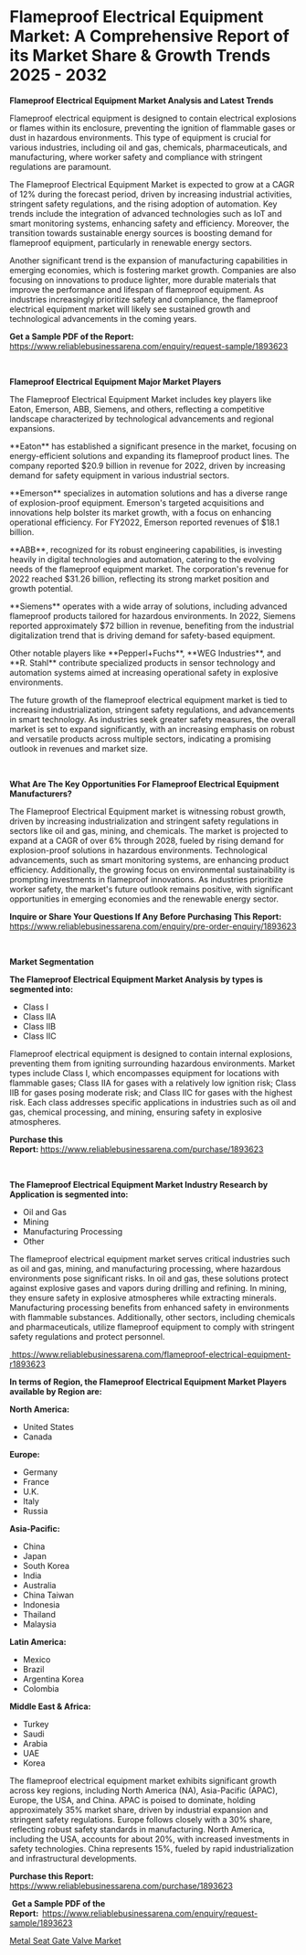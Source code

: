 <p><h1>Flameproof Electrical Equipment Market: A Comprehensive Report of its Market Share & Growth Trends 2025 - 2032</h1></p><p><strong>Flameproof Electrical Equipment Market Analysis and Latest Trends</strong></p>
<p><p>Flameproof electrical equipment is designed to contain electrical explosions or flames within its enclosure, preventing the ignition of flammable gases or dust in hazardous environments. This type of equipment is crucial for various industries, including oil and gas, chemicals, pharmaceuticals, and manufacturing, where worker safety and compliance with stringent regulations are paramount.</p><p>The Flameproof Electrical Equipment Market is expected to grow at a CAGR of 12% during the forecast period, driven by increasing industrial activities, stringent safety regulations, and the rising adoption of automation. Key trends include the integration of advanced technologies such as IoT and smart monitoring systems, enhancing safety and efficiency. Moreover, the transition towards sustainable energy sources is boosting demand for flameproof equipment, particularly in renewable energy sectors.</p><p>Another significant trend is the expansion of manufacturing capabilities in emerging economies, which is fostering market growth. Companies are also focusing on innovations to produce lighter, more durable materials that improve the performance and lifespan of flameproof equipment. As industries increasingly prioritize safety and compliance, the flameproof electrical equipment market will likely see sustained growth and technological advancements in the coming years.</p></p>
<p><strong>Get a Sample PDF of the Report:&nbsp;</strong> <a href="https://www.reliablebusinessarena.com/enquiry/request-sample/1893623?utm_campaign=2315&utm_medium=2&utm_source=Github&utm_content=ia&utm_term=23022025&utm_id=flameproof-electrical-equipment">https://www.reliablebusinessarena.com/enquiry/request-sample/1893623</a></p>
<p>&nbsp;</p>
<p><strong>Flameproof Electrical Equipment Major Market Players</strong></p>
<p><p>The Flameproof Electrical Equipment Market includes key players like Eaton, Emerson, ABB, Siemens, and others, reflecting a competitive landscape characterized by technological advancements and regional expansions.</p><p>**Eaton** has established a significant presence in the market, focusing on energy-efficient solutions and expanding its flameproof product lines. The company reported $20.9 billion in revenue for 2022, driven by increasing demand for safety equipment in various industrial sectors. </p><p>**Emerson** specializes in automation solutions and has a diverse range of explosion-proof equipment. Emerson's targeted acquisitions and innovations help bolster its market growth, with a focus on enhancing operational efficiency. For FY2022, Emerson reported revenues of $18.1 billion.</p><p>**ABB**, recognized for its robust engineering capabilities, is investing heavily in digital technologies and automation, catering to the evolving needs of the flameproof equipment market. The corporation's revenue for 2022 reached $31.26 billion, reflecting its strong market position and growth potential.</p><p>**Siemens** operates with a wide array of solutions, including advanced flameproof products tailored for hazardous environments. In 2022, Siemens reported approximately $72 billion in revenue, benefiting from the industrial digitalization trend that is driving demand for safety-based equipment.</p><p>Other notable players like **Pepperl+Fuchs**, **WEG Industries**, and **R. Stahl** contribute specialized products in sensor technology and automation systems aimed at increasing operational safety in explosive environments. </p><p>The future growth of the flameproof electrical equipment market is tied to increasing industrialization, stringent safety regulations, and advancements in smart technology. As industries seek greater safety measures, the overall market is set to expand significantly, with an increasing emphasis on robust and versatile products across multiple sectors, indicating a promising outlook in revenues and market size.</p></p>
<p>&nbsp;</p>
<p><strong>What Are The Key Opportunities For Flameproof Electrical Equipment Manufacturers?</strong></p>
<p><p>The Flameproof Electrical Equipment market is witnessing robust growth, driven by increasing industrialization and stringent safety regulations in sectors like oil and gas, mining, and chemicals. The market is projected to expand at a CAGR of over 6% through 2028, fueled by rising demand for explosion-proof solutions in hazardous environments. Technological advancements, such as smart monitoring systems, are enhancing product efficiency. Additionally, the growing focus on environmental sustainability is prompting investments in flameproof innovations. As industries prioritize worker safety, the market's future outlook remains positive, with significant opportunities in emerging economies and the renewable energy sector.</p></p>
<p><strong>Inquire or Share Your Questions If Any Before Purchasing This Report:</strong> <a href="https://www.reliablebusinessarena.com/enquiry/pre-order-enquiry/1893623?utm_campaign=2315&utm_medium=2&utm_source=Github&utm_content=ia&utm_term=23022025&utm_id=flameproof-electrical-equipment">https://www.reliablebusinessarena.com/enquiry/pre-order-enquiry/1893623</a></p>
<p>&nbsp;</p>
<p><strong>Market Segmentation</strong></p>
<p><strong>The Flameproof Electrical Equipment Market Analysis by types is segmented into:</strong></p>
<p><ul><li>Class I</li><li>Class IIA</li><li>Class IIB</li><li>Class IIC</li></ul></p>
<p><p>Flameproof electrical equipment is designed to contain internal explosions, preventing them from igniting surrounding hazardous environments. Market types include Class I, which encompasses equipment for locations with flammable gases; Class IIA for gases with a relatively low ignition risk; Class IIB for gases posing moderate risk; and Class IIC for gases with the highest risk. Each class addresses specific applications in industries such as oil and gas, chemical processing, and mining, ensuring safety in explosive atmospheres.</p></p>
<p><strong>Purchase this Report:&nbsp;</strong><a href="https://www.reliablebusinessarena.com/purchase/1893623?utm_campaign=2315&utm_medium=2&utm_source=Github&utm_content=ia&utm_term=23022025&utm_id=flameproof-electrical-equipment">https://www.reliablebusinessarena.com/purchase/1893623</a></p>
<p>&nbsp;</p>
<p><strong>The Flameproof Electrical Equipment Market Industry Research by Application is segmented into:</strong></p>
<p><ul><li>Oil and Gas</li><li>Mining</li><li>Manufacturing Processing</li><li>Other</li></ul></p>
<p><p>The flameproof electrical equipment market serves critical industries such as oil and gas, mining, and manufacturing processing, where hazardous environments pose significant risks. In oil and gas, these solutions protect against explosive gases and vapors during drilling and refining. In mining, they ensure safety in explosive atmospheres while extracting minerals. Manufacturing processing benefits from enhanced safety in environments with flammable substances. Additionally, other sectors, including chemicals and pharmaceuticals, utilize flameproof equipment to comply with stringent safety regulations and protect personnel.</p></p>
<p><a href="https://www.reliablebusinessarena.com/flameproof-electrical-equipment-r1893623?utm_campaign=2315&utm_medium=2&utm_source=Github&utm_content=ia&utm_term=23022025&utm_id=flameproof-electrical-equipment">&nbsp;https://www.reliablebusinessarena.com/flameproof-electrical-equipment-r1893623</a></p>
<p><strong>In terms of Region, the Flameproof Electrical Equipment Market Players available by Region are:</strong></p>
<p>
    <p> <strong> North America: </strong>
        <ul>
            <li>United States</li>
            <li>Canada</li>
        </ul>
        </p> 
    <p> <strong> Europe: </strong>
        <ul>
            <li>Germany</li>
            <li>France</li>
            <li>U.K.</li>
            <li>Italy</li>
            <li>Russia</li>
        </ul>
        </p> 
    <p> <strong> Asia-Pacific: </strong>
        <ul>
            <li>China</li>
            <li>Japan</li>
            <li>South Korea</li>
            <li>India</li>
            <li>Australia</li>
            <li>China Taiwan</li>
            <li>Indonesia</li>
            <li>Thailand</li>
            <li>Malaysia</li>
        </ul>
        </p> 
    <p> <strong> Latin America: </strong>
        <ul>
            <li>Mexico</li>
            <li>Brazil</li>
            <li>Argentina Korea</li>
            <li>Colombia</li>
        </ul>
        </p> 
    <p> <strong> Middle East & Africa: </strong>
        <ul>
            <li>Turkey</li>
            <li>Saudi</li>
            <li>Arabia</li>
            <li>UAE</li>
            <li>Korea</li>
        </ul>
    </p>
    </p>
<p><p>The flameproof electrical equipment market exhibits significant growth across key regions, including North America (NA), Asia-Pacific (APAC), Europe, the USA, and China. APAC is poised to dominate, holding approximately 35% market share, driven by industrial expansion and stringent safety regulations. Europe follows closely with a 30% share, reflecting robust safety standards in manufacturing. North America, including the USA, accounts for about 20%, with increased investments in safety technologies. China represents 15%, fueled by rapid industrialization and infrastructural developments.</p></p>
<p><strong>Purchase this Report: </strong><a href="https://www.reliablebusinessarena.com/purchase/1893623?utm_campaign=2315&utm_medium=2&utm_source=Github&utm_content=ia&utm_term=23022025&utm_id=flameproof-electrical-equipment">https://www.reliablebusinessarena.com/purchase/1893623</a></p>
<p>&nbsp;<strong>Get a Sample PDF of the Report:&nbsp;&nbsp;</strong><a href="https://www.reliablebusinessarena.com/enquiry/request-sample/1893623?utm_campaign=2315&utm_medium=2&utm_source=Github&utm_content=ia&utm_term=23022025&utm_id=flameproof-electrical-equipment">https://www.reliablebusinessarena.com/enquiry/request-sample/1893623</a></p>
<p><strong></strong></p>
<p><p><a href="https://github.com/alberthagorsuch/Market-Research-Report-List-1/blob/main/metal-seat-gate-valve-market.md?utm_campaign=2315&utm_medium=2&utm_source=Github&utm_content=ia&utm_term=23022025&utm_id=flameproof-electrical-equipment">Metal Seat Gate Valve Market</a></p></p>